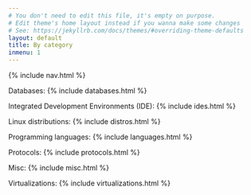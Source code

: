 ```yaml
---
# You don't need to edit this file, it's empty on purpose.
# Edit theme's home layout instead if you wanna make some changes
# See: https://jekyllrb.com/docs/themes/#overriding-theme-defaults
layout: default
title: By category
inmenu: 1
---
```


{% include nav.html %}

Databases:
{% include databases.html %}

Integrated Development Environments (IDE):
{% include ides.html %}

Linux distributions:
{% include distros.html %}

Programming languages:
{% include languages.html %}

Protocols:
{% include protocols.html %}

Misc:
{% include misc.html %}

Virtualizations:
{% include virtualizations.html %}
